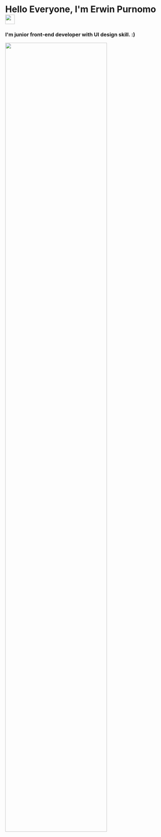 <h1> Hello Everyone, I'm Erwin Purnomo<img src = "https://raw.githubusercontent.com/MartinHeinz/MartinHeinz/master/wave.gif" width = 30px> </h1>
<p align='center'>
</p>

### I'm junior front-end developer with UI design skill. :)

<img align="center" src="https://github.com/moonix0/moonix0/blob/main/profile.png" width="80%" />  
